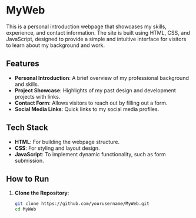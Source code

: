 # MyWeb

This is a personal introduction webpage that showcases my skills, experience, and contact information. The site is built using HTML, CSS, and JavaScript, designed to provide a simple and intuitive interface for visitors to learn about my background and work.

## Features

- **Personal Introduction**: A brief overview of my professional background and skills.
- **Project Showcase**: Highlights of my past design and development projects with links.
- **Contact Form**: Allows visitors to reach out by filling out a form.
- **Social Media Links**: Quick links to my social media profiles.

## Tech Stack

- **HTML**: For building the webpage structure.
- **CSS**: For styling and layout design.
- **JavaScript**: To implement dynamic functionality, such as form submission.

## How to Run

1. **Clone the Repository**:
   ```bash
   git clone https://github.com/yourusername/MyWeb.git
   cd MyWeb
